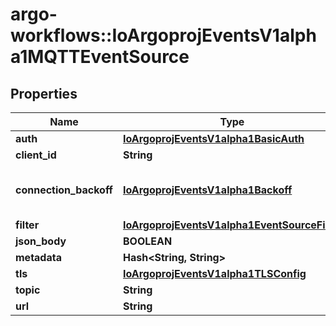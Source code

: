 # argo-workflows::IoArgoprojEventsV1alpha1MQTTEventSource

## Properties
Name | Type | Description | Notes
------------ | ------------- | ------------- | -------------
**auth** | [**IoArgoprojEventsV1alpha1BasicAuth**](IoArgoprojEventsV1alpha1BasicAuth.md) |  | [optional] 
**client_id** | **String** |  | [optional] 
**connection_backoff** | [**IoArgoprojEventsV1alpha1Backoff**](IoArgoprojEventsV1alpha1Backoff.md) | ConnectionBackoff holds backoff applied to connection. | [optional] 
**filter** | [**IoArgoprojEventsV1alpha1EventSourceFilter**](IoArgoprojEventsV1alpha1EventSourceFilter.md) |  | [optional] 
**json_body** | **BOOLEAN** |  | [optional] 
**metadata** | **Hash&lt;String, String&gt;** |  | [optional] 
**tls** | [**IoArgoprojEventsV1alpha1TLSConfig**](IoArgoprojEventsV1alpha1TLSConfig.md) |  | [optional] 
**topic** | **String** |  | [optional] 
**url** | **String** |  | [optional] 


